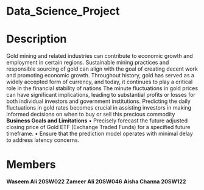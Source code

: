 # Data_Science_Project
# Description
Gold mining and related industries can contribute to economic growth and employment in certain regions. Sustainable mining practices and responsible sourcing of gold can align with the goal of creating decent work and promoting economic growth.
Throughout history, gold has served as a widely accepted form of currency, and today, it continues to play a critical role in the financial stability of nations
The minute fluctuations in gold prices can have significant implications, leading to substantial profits or losses for both individual investors and government institutions. Predicting the daily fluctuations in gold rates becomes crucial in assisting investors in making informed decisions on when to buy or sell this precious commodity
<br>**Business Goals and Limitations**
•	Precisely forecast the future adjusted closing price of Gold ETF (Exchange Traded Funds) for a specified future timeframe.
•	Ensure that the prediction model operates with minimal delay to address latency concerns.










# Members

**Waseem Ali 20SW022**
**Zameer Ali 20SW046**
**Aisha Channa 20SW122**
